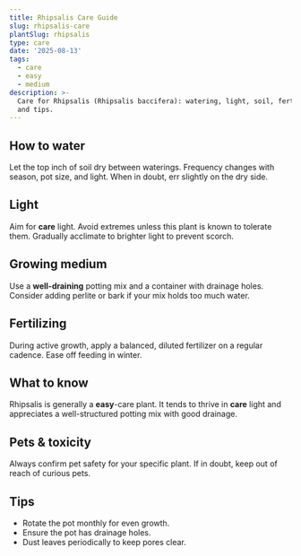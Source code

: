 ```yaml
---
title: Rhipsalis Care Guide
slug: rhipsalis-care
plantSlug: rhipsalis
type: care
date: '2025-08-13'
tags:
  - care
  - easy
  - medium
description: >-
  Care for Rhipsalis (Rhipsalis baccifera): watering, light, soil, fertilizing,
  and tips.
---
```

## How to water
Let the top inch of soil dry between waterings. Frequency changes with season, pot size, and light. When in doubt, err slightly on the dry side.

## Light
Aim for **care** light. Avoid extremes unless this plant is known to tolerate them. Gradually acclimate to brighter light to prevent scorch.

## Growing medium
Use a **well-draining** potting mix and a container with drainage holes. Consider adding perlite or bark if your mix holds too much water.

## Fertilizing
During active growth, apply a balanced, diluted fertilizer on a regular cadence. Ease off feeding in winter.

## What to know
Rhipsalis is generally a **easy**-care plant. It tends to thrive in **care** light and appreciates a well-structured potting mix with good drainage.

## Pets & toxicity
Always confirm pet safety for your specific plant. If in doubt, keep out of reach of curious pets.

## Tips
- Rotate the pot monthly for even growth.
- Ensure the pot has drainage holes.
- Dust leaves periodically to keep pores clear.

